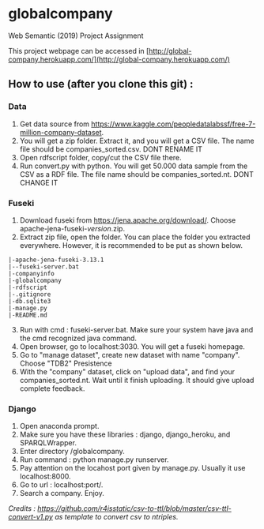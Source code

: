 # globalcompany
Web Semantic (2019) Project Assignment

This project webpage can be accessed in [http://global-company.herokuapp.com/](http://global-company.herokuapp.com/)

## How to use (after you clone this git) :

### Data
1. Get data source from https://www.kaggle.com/peopledatalabssf/free-7-million-company-dataset. 
2. You will get a zip folder. Extract it, and you will get a CSV file. The name file should be companies_sorted.csv. DONT RENAME IT
2. Open rdfscript folder, copy/cut the CSV file there. 
3. Run convert.py with python. You will get 50.000 data sample from the CSV as a RDF file. The file name should be companies_sorted.nt. DONT CHANGE IT

### Fuseki
1. Download fuseki from https://jena.apache.org/download/. Choose apache-jena-fuseki-*version*.zip.
2. Extract zip file, open the folder. You can place the folder you extracted everywhere. However, it is recommended to be put as shown below.
```
|-apache-jena-fuseki-3.13.1
|--fuseki-server.bat
|-companyinfo
|-globalcompany
|-rdfscript
|-.gitignore
|-db.sqlite3
|-manage.py
|-README.md
```
3. Run with cmd : fuseki-server.bat. Make sure your system have java and the cmd recognized java command.
4. Open browser, go to localhost:3030. You will get a fuseki homepage.
5. Go to "manage dataset", create new dataset with name "company". Choose "TDB2" Presistence
6. With the "company" dataset, click on "upload data", and find your companies_sorted.nt. Wait until it finish uploading. It should give upload complete feedback.

### Django
1. Open anaconda prompt.
2. Make sure you have these libraries : django, django_heroku, and SPARQLWrapper.
3. Enter directory /globalcompany.
4. Run command : python manage.py runserver.
5. Pay attention on the locahost port given by manage.py. Usually it use localhost:8000.
6. Go to url : localhost:port/.
7. Search a company. Enjoy.

*Credits : https://github.com/r4isstatic/csv-to-ttl/blob/master/csv-ttl-convert-v1.py as template to convert csv to ntriples.*

